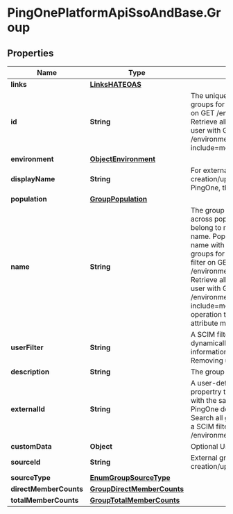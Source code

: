 # PingOnePlatformApiSsoAndBase.Group

## Properties

Name | Type | Description | Notes
------------ | ------------- | ------------- | -------------
**links** | [**LinksHATEOAS**](LinksHATEOAS.md) |  | [optional] 
**id** | **String** | The unique identifier for the group. Search all groups for a specific group ID with a SCIM filter on GET /environments/{environmentID}/groups. Retrieve all the group IDs associated with a user with GET /environments/{environmentID}/users/{userID}?include&#x3D;memberOfGroupIDs. | [optional] [readonly] 
**environment** | [**ObjectEnvironment**](ObjectEnvironment.md) |  | [optional] 
**displayName** | **String** | For external groups, set during user creation/update. For groups created on PingOne, this parameter is identical to &#x60;name&#x60;. | [optional] [readonly] 
**population** | [**GroupPopulation**](GroupPopulation.md) |  | [optional] 
**name** | **String** | The group name. A group name can be reused across populations, but the same user cannot belong to multiple groups with the same group name. Population groups cannot share a group name with an environment group. Search all groups for a specific group name with a SCIM filter on GET /environments/{environmentID}/groups. Retrieve all the group names associated with a user with GET /environments/{environmentID}/users/{userID}?include&#x3D;memberOfGroupNames. Use this operation to determine group membership in attribute mappings for claims and assertions. | 
**userFilter** | **String** | A SCIM filter that determines which users are dynamically added to the group. For more information, see Adding users to a group and Removing users from a group. | [optional] 
**description** | **String** | The group description. | [optional] 
**externalId** | **String** | A user-defined identifier for the group. Use this propertry to syncronize a group in PingOne with the same group in an external system. PingOne does not directly use this property. Search all groups for a specific external ID with a SCIM filter on GET /environments/{environmentID}/groups | [optional] 
**customData** | **Object** | Optional User-defined custom data. | [optional] 
**sourceId** | **String** | External groups only. Set during user creation/update. | [optional] [readonly] 
**sourceType** | [**EnumGroupSourceType**](EnumGroupSourceType.md) |  | [optional] 
**directMemberCounts** | [**GroupDirectMemberCounts**](GroupDirectMemberCounts.md) |  | [optional] 
**totalMemberCounts** | [**GroupTotalMemberCounts**](GroupTotalMemberCounts.md) |  | [optional] 


